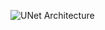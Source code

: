 ![UNet Architecture](https://media.springernature.com/lw685/springer-static/image/art%3A10.1007%2Fs11554-021-01166-z/MediaObjects/11554_2021_1166_Fig7_HTML.png)
